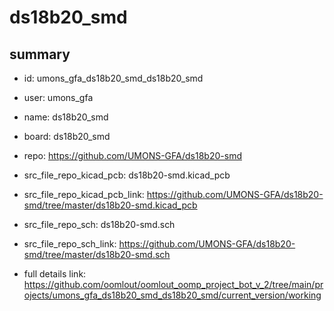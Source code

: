 # ds18b20_smd
 
## summary 
* id: umons_gfa_ds18b20_smd_ds18b20_smd
* user: umons_gfa
* name: ds18b20_smd
* board: ds18b20_smd
* repo: https://github.com/UMONS-GFA/ds18b20-smd
* src_file_repo_kicad_pcb: ds18b20-smd.kicad_pcb
* src_file_repo_kicad_pcb_link: https://github.com/UMONS-GFA/ds18b20-smd/tree/master/ds18b20-smd.kicad_pcb


* src_file_repo_sch: ds18b20-smd.sch
* src_file_repo_sch_link: https://github.com/UMONS-GFA/ds18b20-smd/tree/master/ds18b20-smd.sch
* full details link: https://github.com/oomlout/oomlout_oomp_project_bot_v_2/tree/main/projects/umons_gfa_ds18b20_smd_ds18b20_smd/current_version/working  







